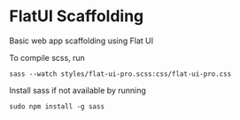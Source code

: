 # FlatUI Scaffolding
 Basic web app scaffolding using Flat UI

 To compile scss, run

 ```
sass --watch styles/flat-ui-pro.scss:css/flat-ui-pro.css
 ```

 Install sass if not available by running 

 ```
 sudo npm install -g sass
 ```
